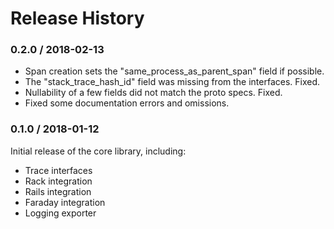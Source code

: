 # Release History

### 0.2.0 / 2018-02-13

* Span creation sets the "same_process_as_parent_span" field if possible.
* The "stack_trace_hash_id" field was missing from the interfaces. Fixed.
* Nullability of a few fields did not match the proto specs. Fixed.
* Fixed some documentation errors and omissions.

### 0.1.0 / 2018-01-12

Initial release of the core library, including:

* Trace interfaces
* Rack integration
* Rails integration
* Faraday integration
* Logging exporter
